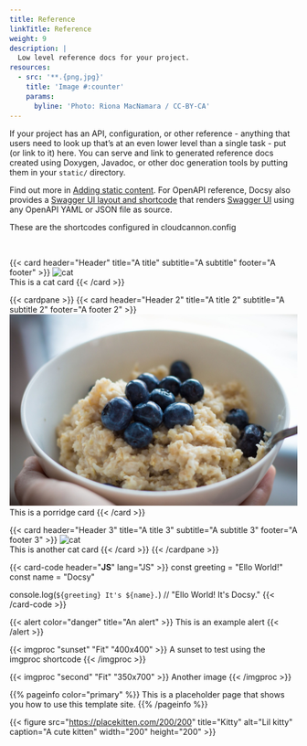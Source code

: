 ```yaml
---
title: Reference
linkTitle: Reference
weight: 9
description: |
  Low level reference docs for your project.
resources:
  - src: '**.{png,jpg}'
    title: 'Image #:counter'
    params:
      byline: 'Photo: Riona MacNamara / CC-BY-CA'
---
```

If your project has an API, configuration, or other reference - anything that users need to look up that’s at an even lower level than a single task - put (or link to it) here. You can serve and link to generated reference docs created using Doxygen, Javadoc, or other doc generation tools by putting them in your `static/` directory.

Find out more in [Adding static content](https://docsy.dev/docs/adding-content/content/#adding-static-content). For OpenAPI reference, Docsy also provides a [Swagger UI layout and shortcode](https://www.docsy.dev/docs/adding-content/shortcodes/#swaggerui) that renders [Swagger UI](https://swagger.io/tools/swagger-ui/) using any OpenAPI YAML or JSON file as source.

These are the shortcodes configured in cloudcannon.config

&nbsp;

{{< card header="Header" title="A title" subtitle="A subtitle" footer="A footer" >}}
![cat](http://placekitten.com/300/300) <br>
This is a cat card
{{< /card >}}

{{< cardpane >}}
{{< card header="Header 2" title="A title 2" subtitle="A subtitle 2" footer="A footer 2" >}}
![porridge](second-image.jpg) <br>
This is a porridge card
{{< /card >}}

{{< card header="Header 3" title="A title 3" subtitle="A subtitle 3" footer="A footer 3" >}}
![cat](http://placekitten.com/200/400) <br>
This is another cat card
{{< /card >}}
{{< /cardpane >}}

{{< card-code header="**JS**" lang="JS" >}}
const greeting = "Ello World!"
const name = "Docsy"

console.log(`${greeting} It's ${name}.`) // "Ello World! It's Docsy."
{{< /card-code >}}

{{< alert color="danger" title="An alert" >}}
This is an example alert
{{< /alert >}}

{{< imgproc "sunset" "Fit" "400x400" >}}
A sunset to test using the imgproc shortcode
{{< /imgproc >}}

{{< imgproc "second" "Fit" "350x700" >}}
Another image
{{< /imgproc >}}

{{% pageinfo color="primary" %}}
This is a placeholder page that shows you how to use this template site.
{{% /pageinfo %}}

{{< figure src="https://placekitten.com/200/200" title="Kitty" alt="Lil kitty" caption="A cute kitten" width="200" height="200" >}}
